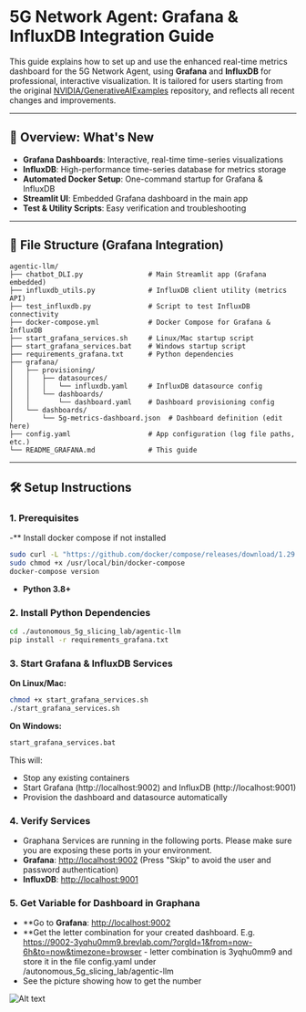 # 5G Network Agent: Grafana & InfluxDB Integration Guide

This guide explains how to set up and use the enhanced real-time metrics dashboard for the 5G Network Agent, using **Grafana** and **InfluxDB** for professional, interactive visualization. It is tailored for users starting from the original [NVIDIA/GenerativeAIExamples](https://github.com/NVIDIA/GenerativeAIExamples/tree/main) repository, and reflects all recent changes and improvements.

---

## 🚀 Overview: What's New

- **Grafana Dashboards**: Interactive, real-time time-series visualizations
- **InfluxDB**: High-performance time-series database for metrics storage
- **Automated Docker Setup**: One-command startup for Grafana & InfluxDB
- **Streamlit UI**: Embedded Grafana dashboard in the main app
- **Test & Utility Scripts**: Easy verification and troubleshooting

---

## 📁 File Structure (Grafana Integration)

```
agentic-llm/
├── chatbot_DLI.py                # Main Streamlit app (Grafana embedded)
├── influxdb_utils.py             # InfluxDB client utility (metrics API)
├── test_influxdb.py              # Script to test InfluxDB connectivity
├── docker-compose.yml            # Docker Compose for Grafana & InfluxDB
├── start_grafana_services.sh     # Linux/Mac startup script
├── start_grafana_services.bat    # Windows startup script
├── requirements_grafana.txt      # Python dependencies
├── grafana/
│   ├── provisioning/
│   │   ├── datasources/
│   │   │   └── influxdb.yaml     # InfluxDB datasource config
│   │   └── dashboards/
│   │       └── dashboard.yaml    # Dashboard provisioning config
│   └── dashboards/
│       └── 5g-metrics-dashboard.json  # Dashboard definition (edit here)
├── config.yaml                   # App configuration (log file paths, etc.)
└── README_GRAFANA.md             # This guide
```

---

## 🛠️ Setup Instructions

### 1. Prerequisites
-** Install docker compose if not installed
```bash
sudo curl -L "https://github.com/docker/compose/releases/download/1.29.2/docker-compose-$(uname -s)-$(uname -m)" -o /usr/local/bin/docker-compose
sudo chmod +x /usr/local/bin/docker-compose
docker-compose version
```

- **Python 3.8+**

### 2. Install Python Dependencies

```bash
cd ./autonomous_5g_slicing_lab/agentic-llm
pip install -r requirements_grafana.txt
```

### 3. Start Grafana & InfluxDB Services

**On Linux/Mac:**
```bash
chmod +x start_grafana_services.sh
./start_grafana_services.sh
```

**On Windows:**
```cmd
start_grafana_services.bat
```

This will:
- Stop any existing containers
- Start Grafana (http://localhost:9002) and InfluxDB (http://localhost:9001)
- Provision the dashboard and datasource automatically

### 4. Verify Services
- Graphana Services are running in the following ports. Please make sure you are exposing these ports in your environment.
- **Grafana**: [http://localhost:9002](http://localhost:9002) (Press "Skip" to avoid the user and password authentication)
- **InfluxDB**: [http://localhost:9001](http://localhost:9001)

### 5. Get Variable for Dashboard in Graphana
- **Go to **Grafana**: [http://localhost:9002](http://localhost:9002)
- **Get the letter combination for your created dashboard. 
E.g. https://9002-3yqhu0mm9.brevlab.com/?orgId=1&from=now-6h&to=now&timezone=browser  - letter combination is 3yqhu0mm9 and store it in the file config.yaml under /autonomous_5g_slicing_lab/agentic-llm
- See the picture showing how to get the number

![Alt text](/agentic-llm/images/graphana.png)


